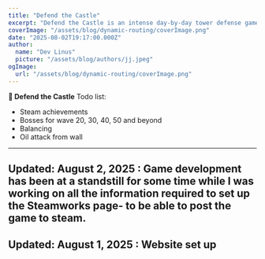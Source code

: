 ```yaml
---
title: "Defend the Castle"
excerpt: "Defend the Castle is an intense day-by-day tower defense game where you fight off waves of attackers in a world that never gives you a moment to breathe. Each day brings 5 waves of enemy assaults, and you have only 60 seconds to survive - again and again."
coverImage: "/assets/blog/dynamic-routing/coverImage.png"
date: "2025-08-02T19:17:00.000Z"
author:
  name: "Dev Linus"
  picture: "/assets/blog/authors/jj.jpeg"
ogImage:
  url: "/assets/blog/dynamic-routing/coverImage.png"
---
```


**🏰 Defend the Castle**
Todo list:
- Steam achievements
- Bosses for wave 20, 30, 40, 50 and beyond
- Balancing
- Oil attack from wall

---

Updated: August 2, 2025
: Game development has been at a standstill for some time while I was working on all the information required to set up the Steamworks page- to be able to post the game to steam.  
---

Updated: August 1, 2025
: Website set up
---